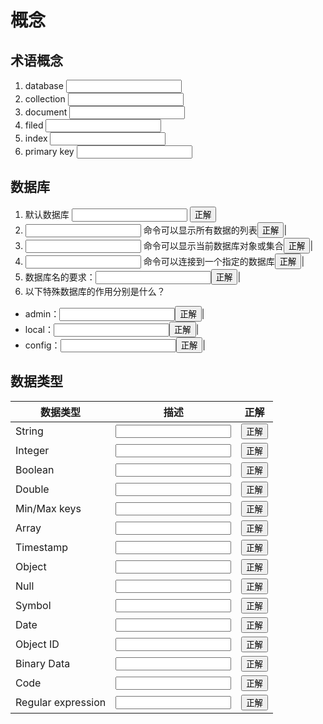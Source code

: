 # 概念
## 术语概念
1. database <span><input type="text"/></span>
2. collection <span><input type="text"/></span>
3. document <span><input type="text"/></span>
4. filed <span><input type="text"/></span>
5. index <span><input type="text"/></span>
6. primary key <span><input type="text"/></span>

## 数据库
1. 默认数据库 <span><input type="text"/></span> <button type="button"  class="btn btn-success" onclick="alert('data路径下的db库')">正解</button>
2. <span><input type="text"/></span> 命令可以显示所有数据的列表<button type="button"  class="btn btn-success" onclick="alert('show db')">正解</button>|
3. <span><input type="text"/></span> 命令可以显示当前数据库对象或集合<button type="button"  class="btn btn-success" onclick="alert('db')">正解</button>|
4. <span><input type="text"/></span> 命令可以连接到一个指定的数据库<button type="button"  class="btn btn-success" onclick="alert('use 数据库名')">正解</button>|
5. 数据库名的要求：<span><input type="text"/></span><button type="button"  class="btn btn-success" onclick="alert('①全部小写；②最多64字节；③不能有空字符串、￥ / \0 . 等')">正解</button>|
6. 以下特殊数据库的作用分别是什么？
 - admin：<span><input type="text"/></span><button type="button"  class="btn btn-success" onclick="alert('root数据库，库下的用户自动继承所有权限')">正解</button>|
 - local：<span><input type="text"/></span><button type="button"  class="btn btn-success" onclick="alert('该库不会被复制，存储限于本地单台服务器的任意集合')">正解</button>|
 - config：<span><input type="text"/></span><button type="button"  class="btn btn-success" onclick="alert('Mongo用于分片设置时，该库在内部使用，用于保存分片信息')">正解</button>|

## 数据类型

|数据类型|描述|正解|
| -- | -- | -- |
|String| <span><input type="text"/></span> |<button type="button"  class="btn btn-success" onclick="alert('hello!')">正解</button>|
|Integer| <span><input type="text"/></span> |<button type="button"  class="btn btn-success" onclick="alert('hello!')">正解</button>|
|Boolean| <span><input type="text"/></span> |<button type="button"  class="btn btn-success" onclick="alert('hello!')">正解</button>|
|Double| <span><input type="text"/></span> |<button type="button"  class="btn btn-success" onclick="alert('hello!')">正解</button>|
|Min/Max keys	| <span><input type="text"/></span> |<button type="button"  class="btn btn-success" onclick="alert('hello!')">正解</button>|
|Array| <span><input type="text"/></span> |<button type="button"  class="btn btn-success" onclick="alert('hello!')">正解</button>|
|Timestamp| <span><input type="text"/></span> |<button type="button"  class="btn btn-success" onclick="alert('hello!')">正解</button>|
|Object| <span><input type="text"/></span> |<button type="button"  class="btn btn-success" onclick="alert('hello!')">正解</button>|
|Null| <span><input type="text"/></span> |<button type="button"  class="btn btn-success" onclick="alert('hello!')">正解</button>|
|Symbol| <span><input type="text"/></span> |<button type="button"  class="btn btn-success" onclick="alert('hello!')">正解</button>|
|Date| <span><input type="text"/></span> |<button type="button"  class="btn btn-success" onclick="alert('hello!')">正解</button>|
|Object ID| <span><input type="text"/></span> |<button type="button"  class="btn btn-success" onclick="alert('hello!')">正解</button>|
|Binary Data| <span><input type="text"/></span> |<button type="button"  class="btn btn-success" onclick="alert('hello!')">正解</button>|
|Code| <span><input type="text"/></span> |<button type="button"  class="btn btn-success" onclick="alert('hello!')">正解</button>|
|Regular expression| <span><input type="text"/></span> |<button type="button"  class="btn btn-success" onclick="alert('hello!')">正解</button>|

